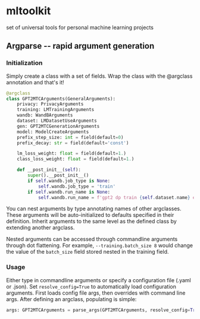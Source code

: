 # mltoolkit
set of universal tools for personal machine learning projects

## Argparse -- rapid argument generation
### Initialization
Simply create a class with a set of fields. Wrap the class with the @argclass annotation and that's it!

```python
@argclass
class GPT2MTCArguments(GeneralArguments):
    privacy: PrivacyArguments
    training: LMTrainingArguments
    wandb: WandBArguments
    dataset: LMDatasetUseArguments
    gen: GPT2MTCGenerationArguments
    model: ModelCreateArguments
    prefix_step_size: int = field(default=0)
    prefix_decay: str = field(default='const')

    lm_loss_weight: float = field(default=1.)
    class_loss_weight: float = field(default=1.)

    def __post_init__(self):
        super().__post_init__()
        if self.wandb.job_type is None:
            self.wandb.job_type = 'train'
        if self.wandb.run_name is None:
            self.wandb.run_name = f'gpt2 dp train {self.dataset.name} eps={self.privacy.eps}'
```
You can nest arguments by type annotating names of other argclasses. These arguments will be auto-initialized to defaults specified in their definition. Inherit arguments to the same level as the defined class by extending another argclass.

Nested arguments can be accessed through commandline arguments through dot flattening. For example, `--training.batch_size 8` would change the value of the `batch_size` field stored nested in the training field.

### Usage
Either type in commandline arguments or specify a configuration file (.yaml or .json). Set `resolve_config=True` to automatically load configuration arguments. First loads config file args, then overrides with command line args. After defining an argclass, populating is simple:
```python
args: GPT2MTCArguments = parse_args(GPT2MTCArguments, resolve_config=True)
```
